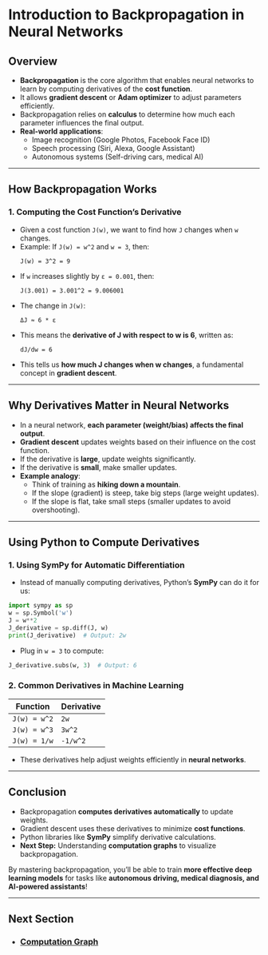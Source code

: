 # Introduction to Backpropagation in Neural Networks

## Overview
- **Backpropagation** is the core algorithm that enables neural networks to learn by computing derivatives of the **cost function**.
- It allows **gradient descent** or **Adam optimizer** to adjust parameters efficiently.
- Backpropagation relies on **calculus** to determine how much each parameter influences the final output.
- **Real-world applications**:
  - Image recognition (Google Photos, Facebook Face ID)
  - Speech processing (Siri, Alexa, Google Assistant)
  - Autonomous systems (Self-driving cars, medical AI)

---

## How Backpropagation Works
### **1. Computing the Cost Function’s Derivative**
- Given a cost function `J(w)`, we want to find how `J` changes when `w` changes.
- Example: If `J(w) = w^2` and `w = 3`, then:
  ```
  J(w) = 3^2 = 9
  ```
- If `w` increases slightly by `ε = 0.001`, then:
  ```
  J(3.001) = 3.001^2 = 9.006001
  ```
- The change in `J(w)`:
  ```
  ΔJ ≈ 6 * ε
  ```
- This means the **derivative of J with respect to w is 6**, written as:
  ```
  dJ/dw = 6
  ```
- This tells us **how much J changes when w changes**, a fundamental concept in **gradient descent**.

---

## Why Derivatives Matter in Neural Networks
- In a neural network, **each parameter (weight/bias) affects the final output**.
- **Gradient descent** updates weights based on their influence on the cost function.
- If the derivative is **large**, update weights significantly.
- If the derivative is **small**, make smaller updates.
- **Example analogy**:
  - Think of training as **hiking down a mountain**.
  - If the slope (gradient) is steep, take big steps (large weight updates).
  - If the slope is flat, take small steps (smaller updates to avoid overshooting).

---

## Using Python to Compute Derivatives
### **1. Using SymPy for Automatic Differentiation**
- Instead of manually computing derivatives, Python’s **SymPy** can do it for us:
```python
import sympy as sp
w = sp.Symbol('w')
J = w**2
J_derivative = sp.diff(J, w)
print(J_derivative)  # Output: 2w
```
- Plug in `w = 3` to compute:
```python
J_derivative.subs(w, 3)  # Output: 6
```

### **2. Common Derivatives in Machine Learning**
| Function | Derivative |
|----------|------------|
| `J(w) = w^2` | `2w` |
| `J(w) = w^3` | `3w^2` |
| `J(w) = 1/w` | `-1/w^2` |

- These derivatives help adjust weights efficiently in **neural networks**.

---

## Conclusion
- Backpropagation **computes derivatives automatically** to update weights.
- Gradient descent uses these derivatives to minimize **cost functions**.
- Python libraries like **SymPy** simplify derivative calculations.
- **Next Step:** Understanding **computation graphs** to visualize backpropagation.

By mastering backpropagation, you’ll be able to train **more effective deep learning models** for tasks like **autonomous driving, medical diagnosis, and AI-powered assistants**!

---
## Next Section
- ### [Computation Graph](Computation_Graph.md)
